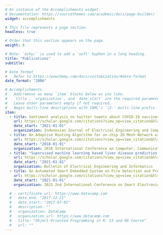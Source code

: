 ```yaml
---
# An instance of the Accomplishments widget.
# Documentation: https://sourcethemes.com/academic/docs/page-builder/
widget: accomplishments

# This file represents a page section.
headless: true

# Order that this section appears on the page.
weight: 6

# Note: `&shy;` is used to add a 'soft' hyphen in a long heading.
title: "Publications"
subtitle:

# Date format
#   Refer to https://wowchemy.com/docs/customization/#date-format
date_format: "2006"

# Accomplishments.
#   Add/remove as many `item` blocks below as you like.
#   `title`, `organization`, and `date_start` are the required parameters.
#   Leave other parameters empty if not required.
#   Begin multi-line descriptions with YAML's `|2-` multi-line prefix.
item:
  - title: Sentiment analysis on twitter tweets about COVID-19 vaccines using NLP and supervised KNN classification algorithm
    url: https://scholar.google.com/citations?view_op=view_citation&hl=en&user=-K7OkFUAAAAJ&citation_for_view=-K7OkFUAAAAJ:u-x6o8ySG0sC
    date_start: "2021-01-01"
    organization: Indonesian Journal of Electrical Engineering and Computer Science
  - title: An Adaptive Routing Algorithm for on-chip 2D Mesh Network with an Efficient Buffer Allocation Scheme
    url: https://scholar.google.com/citations?view_op=view_citation&hl=en&user=-K7OkFUAAAAJ&citation_for_view=-K7OkFUAAAAJ:u5HHmVD_uO8C
    date_start: "2018-01-01"
    organization: 2018 International Conference on Computer, Communication, Chemical, Material and Electronic Engineering (IC4ME2)
  - title: "Supervised machine learning based liver disease prediction approach with LASSO feature selection"
    url: https://scholar.google.com/citations?view_op=view_citation&hl=en&user=-K7OkFUAAAAJ&citation_for_view=-K7OkFUAAAAJ:9yKSN-GCB0IC
    date_start: "2021-01-01"
    organization: Bulletin of Electrical Engineering and Informatics
  - title: An Automated Smart Embedded System on Fire Detection and Prevention for Ensuring Safety
    url: https://scholar.google.com/citations?view_op=view_citation&hl=en&user=-K7OkFUAAAAJ&citation_for_view=-K7OkFUAAAAJ:2osOgNQ5qMEC
    date_start: "2021-01-01"
    organization: 2021 2nd International Conference on Smart Electronics and Communication (ICOSEC)

  # - certificate_url: https://www.datacamp.com
  #   date_end: "2017-12-21"
  #   date_start: "2017-07-01"
  #   description: ""
  #   organization: DataCamp
  #   organization_url: https://www.datacamp.com
  #   title: "Object-Oriented Programming in R: S3 and R6 Course"
  #   url: ""
---
```

